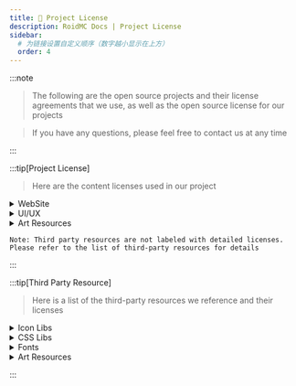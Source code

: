 ```yaml
---
title: 📝 Project License
description: RoidMC Docs | Project License
sidebar:
  # 为链接设置自定义顺序（数字越小显示在上方）
  order: 4
---
```


:::note

> The following are the open source projects and their license agreements that we use, as well as the open source license for our projects

> If you have any questions, please feel free to contact us at any time

:::

:::tip[Project License]

> Here are the content licenses used in our project

<details>
<summary>WebSite</summary>

- [RoidMC Wiki](https://github.com/roidmc/wiki) - [GPL V3 License](https://github.com/roidmc/wiki/blob/main/LICENSE) | [CC NC-BY-SA 4.0](https://creativecommons.org/licenses/by-nc-sa/4.0/)(Article Content)

</details>

<details>
<summary>UI/UX</summary>

- UniX UI - [HarmonyOS Sans] / [Google Material Icons]

</details>

<details>
<summary>Art Resources</summary>

- You do not have the right to use resources associated with RoidMC Studios without authorization
- For third-party resources within the images, please follow the specifications of the copyright holder and their license agreement, and we will only use their assets to the extent specified, and we will specifically label them as such
- Let's Go related content, we will comply with the [Agreement](https://ymzx.qq.com/cp/web20240319/index.shtml) and use the content within the scope of the regulations

</details>

```
Note: Third party resources are not labeled with detailed licenses. 
Please refer to the list of third-party resources for details
```

:::

:::tip[Third Party Resource]

> Here is a list of the third-party resources we reference and their licenses

<details>
<summary>Icon Libs</summary>

- [Google Material Icons](https://github.com/google/material-design-icons) - [Apache 2.0 License](https://github.com/google/material-design-icons/blob/master/LICENSE)
- [Fluent UI Emoji](https://github.com/microsoft/fluentui-emoji) / [Fluent UI Emoji Flat](https://github.com/microsoft/fluentui-emoji) - [MIT License](https://github.com/microsoft/fluentui-emoji/blob/main/LICENSE)
- [Line Awesome](https://github.com/icons8/line-awesome) - [Apache 2.0 License](https://www.apache.org/licenses/LICENSE-2.0)
- [unDraw](https://undraw.co) - [unDraw License](https://undraw.co/license)

</details>

<details>
<summary>CSS Libs</summary>

- [Animate.css](https://github.com/animate-css/animate.css) - [Hippocratic License](https://github.com/animate-css/animate.css/blob/main/LICENSE)
- [Tailwind CSS](https://github.com/tailwindcss/tailwindcss) - [MIT License](https://github.com/tailwindcss/tailwindcss/blob/master/LICENSE)

</details>

<details>
<summary>Fonts</summary>

- [HarmonyOS Sans] - [Font Info](https://www.hellofont.cn/font-detail?fontid=8738)
- [字体圈欣意冠黑体] - [Font Info](https://www.hellofont.cn/font-detail?fontid=8174)
- [Lovelo Line Bold] - [Font Info](https://www.hellofont.cn/font-detail?fontid=8347)
- [阿里妈妈数黑体] - [Font Info](https://www.hellofont.cn/font-detail?fontid=10921)

</details>

<details>
<summary>Art Resources</summary>

- [Kenney.nl](https://kenney.nl) - [Creative Commons CC0](https://creativecommons.org/publicdomain/zero/1.0/)

</details>

:::

<!-- 链接列表 -->
[Google Material Icons]: https://github.com/google/material-design-icons
[HarmonyOS Sans]: https://developer.huawei.com/consumer/cn/design/resource-V1/
[字体圈欣意冠黑体]: https://mp.weixin.qq.com/s/FH-vCByorpyIJRT-5BsqpA
[Lovelo Line Bold]: https://www.fontfabric.com/fonts/lovelo
[阿里妈妈数黑体]:https://www.iconfont.cn/fonts/detail?cnid=a9fXc2HD9n7s
